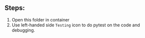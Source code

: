 ## Steps:
1. Open this folder in container 
2. Use left-handed side `Testing` icon to do pytest on the code and debugging.